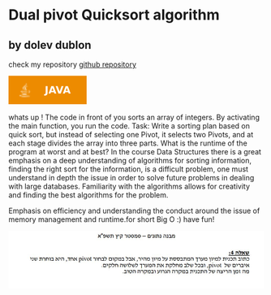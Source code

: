 
# Dual pivot Quicksort algorithm 
## by dolev dublon

check my repository  [github repository](https://github.com/dolev146/Dual-pivot-Quicksort-algorithm)

![java](javaimage.svg)

  whats up !
  The code in front of you sorts an array of integers.
  By activating the main function, you run the code.
  Task: 
  Write a sorting plan based on quick sort,
  but instead of selecting one Pivot,
  it selects two Pivots, and at each stage divides the array into three parts.
  What is the runtime of the program at worst and at best?
  In the course Data Structures there is a great emphasis
  on a deep understanding of algorithms for sorting information,
  finding the right sort for the information,
  is a difficult problem, one must understand in depth the issue
  in order to solve future problems in dealing with large databases.
  Familiarity with the algorithms allows for creativity and finding the best
  algorithms for the problem.
  
  
  Emphasis on efficiency and understanding the conduct around the issue of
  memory management and runtime.for short Big O :)
  have fun!

![exercise](ex.JPG)
